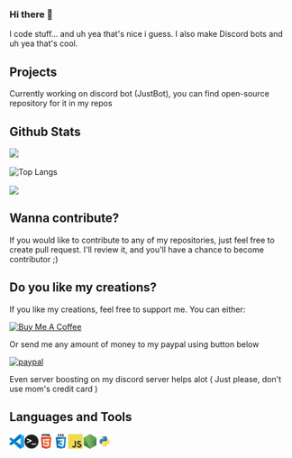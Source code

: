 ### Hi there 👋
I code stuff... and uh yea that's nice i guess. I also make Discord bots and uh yea that's cool. 


## Projects

Currently working on discord bot (JustBot), you can find open-source repository for it in my repos

## Github Stats
<img height="180em" src="https://github-readme-stats.vercel.app/api?username=justfossa&show_icons=true&theme=dracula&hide_border=true&count_private=true&include_all_commits=true" />

![Top Langs](https://github-readme-stats.vercel.app/api/top-langs/?username=justfossa&hide_border=true&layout=compact&theme=dracula)

<p><img align="center" src="https://github-readme-streak-stats.herokuapp.com/?user=justfossa"/></p>

## Wanna contribute?
If you would like to contribute to any of my repositories, just feel free to create pull request. I'll review it, and you'll have a chance to become contributor ;)

## Do you like my creations?
If you like my creations, feel free to support me. You can either:

<a href="https://www.buymeacoffee.com/justfossa" target="_blank"><img src="https://cdn.buymeacoffee.com/buttons/default-red.png" alt="Buy Me A Coffee" height="82" width="348"></a>

Or send me any amount of money to my paypal using button below

[![paypal](https://pics.paypal.com/00/s/YjBmNTRiY2ItOWJiZS00NzY1LWFhYzItZTBlOTk0ZDg5YzU2/file.PNG)](https://www.paypal.com/cgi-bin/webscr?cmd=_s-xclick&hosted_button_id=Q8CBWAEXMNN5Q)

Even server boosting on my discord server helps alot
( Just please, don't use mom's credit card ) 

## Languages and Tools
<img align="left" alt="Visual Studio Code" width="26px" src="https://raw.githubusercontent.com/github/explore/80688e429a7d4ef2fca1e82350fe8e3517d3494d/topics/visual-studio-code/visual-studio-code.png" />
<img align="left" alt="Terminal" width="26px" src="https://raw.githubusercontent.com/github/explore/80688e429a7d4ef2fca1e82350fe8e3517d3494d/topics/terminal/terminal.png" />
<img align="left" alt="HTML5" width="26px" src="https://raw.githubusercontent.com/github/explore/80688e429a7d4ef2fca1e82350fe8e3517d3494d/topics/html/html.png" />
<img align="left" alt="CSS3" width="26px" src="https://raw.githubusercontent.com/github/explore/80688e429a7d4ef2fca1e82350fe8e3517d3494d/topics/css/css.png" />
<img align="left" alt="JavaScript" width="26px" src="https://raw.githubusercontent.com/github/explore/80688e429a7d4ef2fca1e82350fe8e3517d3494d/topics/javascript/javascript.png" />
<img align="left" alt="Node.js" width="26px" src="https://raw.githubusercontent.com/github/explore/80688e429a7d4ef2fca1e82350fe8e3517d3494d/topics/nodejs/nodejs.png" />
<img align="left" alt="Python" width="26px" src="https://raw.githubusercontent.com/github/explore/80688e429a7d4ef2fca1e82350fe8e3517d3494d/topics/python/python.png" />

